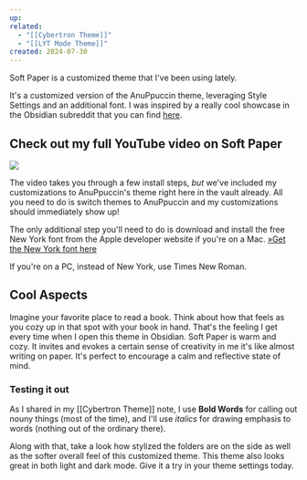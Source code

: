 ```yaml
---
up: 
related:
  - "[[Cybertron Theme]]"
  - "[[LYT Mode Theme]]"
created: 2024-07-30
---
```

 Soft Paper is a customized theme that I've been using lately. 

It's a customized version of the AnuPpuccin theme, leveraging Style Settings and an additional font. I was inspired by a really cool showcase in the Obsidian subreddit that you can find [here](https://www.reddit.com/r/ObsidianMD/comments/12kfo7j/my_obsidian_setup_after_a_month_of_learning_and/).

## Check out my full YouTube video on Soft Paper
![](https://www.youtube.com/watch?v=lUZjpIhYOEw)

The video takes you through a few install steps, *but* we've included my customizations to AnuPpuccin's theme right here in the vault already. All you need to do is switch themes to AnuPpuccin and my customizations should immediately show up!

The only additional step you'll need to do is download and install the free New York font from the Apple developer website if you're on a Mac.
[»Get the New York font here](https://developer.apple.com/fonts/)

If you're on a PC, instead of New York, use Times New Roman.

## Cool Aspects
Imagine your favorite place to read a book. Think about how that feels as you cozy up in that spot with your book in hand. That's the feeling I get every time when I open this theme in Obsidian. Soft Paper is warm and cozy. It invites and evokes a certain sense of creativity in me it's like almost writing on paper. It's perfect to encourage a calm and reflective state of mind.

### Testing it out
As I shared in my [[Cybertron Theme]] note, I use **Bold Words** for calling out nouny things (most of the time), and I'll use *italics* for drawing emphasis to words (nothing out of the ordinary there). 

Along with that, take a look how stylized the folders are on the side as well as the softer overall feel of this customized theme. This theme also looks great in both light and dark mode. Give it a try in your theme settings today.